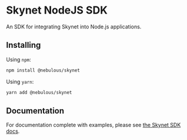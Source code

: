 # Skynet NodeJS SDK

An SDK for integrating Skynet into Node.js applications.

## Installing

Using `npm`:

```sh
npm install @nebulous/skynet
```

Using `yarn`:

```sh
yarn add @nebulous/skynet
```

## Documentation

For documentation complete with examples, please see [the Skynet SDK docs](https://nebulouslabs.github.io/skynet-docs/?javascript#introduction).
